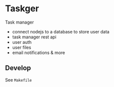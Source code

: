 # Taskger

Task manager

- connect nodejs to a database to store user data
- task manager rest api
- user auth
- user files
- email notifications & more

## Develop

See `Makefile`
